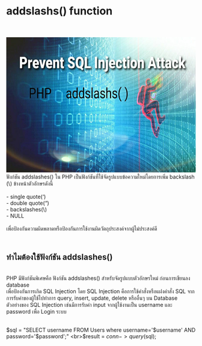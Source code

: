 <h1>addslashs() function</h1><br>
<br><img src="head1.jpg"  width="1069" height="360">
<br>ฟังก์ชัน addslashes() ใน PHP เป็นฟังก์ชันที่ใช้จัดรูปแบบข้อความใหม่โดยการเพิ่ม backslash (\) ข้างหน้าตัวอักษรดังนี้ <br>
<br>- single quote(‘) 
<br>- double quote(“)
<br>- backslashes(\) 
<br>- NULL<br>
<br>เพื่อป้องกันความผิดพลาดหรือป้องกันการใช้งานผิดวัตถุประสงค์จากผู้ไม่ประสงค์ดี <br>
<h2><br>ทำไมต้องใช้ฟังก์ชัน addslashes()</h2>
<br>PHP มีฟังก์ชันพิเศษคือ ฟังก์ชัน addslashes() สำหรับจัดรูปแบบตัวอักษรใหม่ ก่อนการเขียนลง database 
<br>เพื่อป้องกันการเกิด SQL Injection โดย SQL Injection คือการใช้คำสั่งหรือแฝงคำสั่ง SQL จากการรับค่าของผู้ใช้ไปทำการ  query, insert, update, delete หรืออื่นๆ บน Database 
<br>ตัวอย่างของ SQL Injection เช่นมีการรับค่า input จากผู้ใช้งานเป็น username และ password เพื่อ Login ระบบ


<br>$sql = "SELECT username FROM Users where username='$username' AND password='$password';"
<br>$result = $conn->query($sql);
